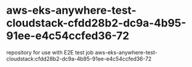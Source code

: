 # aws-eks-anywhere-test-cloudstack-cfdd28b2-dc9a-4b95-91ee-e4c54ccfed36-72
repository for use with E2E test job aws-eks-anywhere-test-cloudstack:cfdd28b2-dc9a-4b95-91ee-e4c54ccfed36-72
